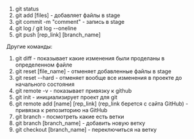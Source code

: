 1. git status
2. git add [files] - добавляет файлы в stage
3. git commit -m "comment" - запись в stage
4. git log / git log --oneline
5. git push [rep_link] [branch_name]

Другие команды:

1. git diff - показывает какие изменения были проделаны в определенном файле
2. git reset [file_name] - отменяет добавленные файлы в stage
3. git reset --hard - отменяет вообще все изменения в проекте до начального состояния
4. git remote -v - показывает привязку к github
5. git init - инициализирует проект для git
6. git remote add [name] [rep_link] (rep_link берется с сайта GitHub) - привязка к репозиторию на GitHub
7. git branch - посмотреть какие есть ветки
8. git branch [branch_name] - добавить новую ветку
9. git checkout [branch_name] - переключиться на ветку